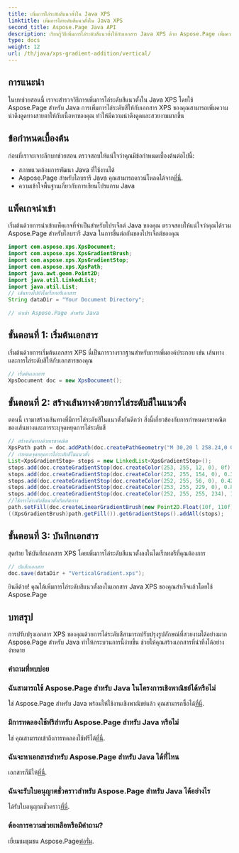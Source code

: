 ```yaml
---
title: เพิ่มการไล่ระดับสีแนวตั้งใน Java XPS
linktitle: เพิ่มการไล่ระดับสีแนวตั้งใน Java XPS
second_title: Aspose.Page Java API
description: เรียนรู้วิธีเพิ่มการไล่ระดับสีแนวตั้งให้กับเอกสาร Java XPS ด้วย Aspose.Page เพิ่มความดึงดูดสายตาได้อย่างง่ายดาย คำแนะนำทีละขั้นตอนภายใน
type: docs
weight: 12
url: /th/java/xps-gradient-addition/vertical/
---
```

## การแนะนำ
ในบทช่วยสอนนี้ เราจะสำรวจวิธีการเพิ่มการไล่ระดับสีแนวตั้งใน Java XPS โดยใช้ Aspose.Page สำหรับ Java การเพิ่มการไล่ระดับสีให้กับเอกสาร XPS ของคุณสามารถเพิ่มความน่าดึงดูดทางสายตาให้กับเนื้อหาของคุณ ทำให้มีความน่าดึงดูดและสวยงามมากขึ้น
## ข้อกำหนดเบื้องต้น
ก่อนที่เราจะเจาะลึกบทช่วยสอน ตรวจสอบให้แน่ใจว่าคุณมีข้อกำหนดเบื้องต้นต่อไปนี้:
- สภาพแวดล้อมการพัฒนา Java ที่ใช้งานได้
-  Aspose.Page สำหรับไลบรารี Java คุณสามารถดาวน์โหลดได้จาก[ที่นี่](https://releases.aspose.com/page/java/).
- ความเข้าใจพื้นฐานเกี่ยวกับการเขียนโปรแกรม Java
## แพ็คเกจนำเข้า
เริ่มต้นด้วยการนำเข้าแพ็คเกจที่จำเป็นสำหรับโปรเจ็กต์ Java ของคุณ ตรวจสอบให้แน่ใจว่าคุณได้รวม Aspose.Page สำหรับไลบรารี Java ในการขึ้นต่อกันของโปรเจ็กต์ของคุณ
```java
import com.aspose.xps.XpsDocument;
import com.aspose.xps.XpsGradientBrush;
import com.aspose.xps.XpsGradientStop;
import com.aspose.xps.XpsPath;
import java.awt.geom.Point2D;
import java.util.LinkedList;
import java.util.List;
// เส้นทางไปยังไดเร็กทอรีเอกสาร
String dataDir = "Your Document Directory";
        
// นำเข้า Aspose.Page สำหรับ Java
```
## ขั้นตอนที่ 1: เริ่มต้นเอกสาร
เริ่มต้นด้วยการเริ่มต้นเอกสาร XPS นี่เป็นการวางรากฐานสำหรับการเพิ่มองค์ประกอบ เช่น เส้นทางและการไล่ระดับสีให้กับเอกสารของคุณ
```java
// เริ่มต้นเอกสาร
XpsDocument doc = new XpsDocument();
```
## ขั้นตอนที่ 2: สร้างเส้นทางด้วยการไล่ระดับสีในแนวตั้ง
ตอนนี้ เรามาสร้างเส้นทางที่มีการไล่ระดับสีในแนวตั้งกันดีกว่า สิ่งนี้เกี่ยวข้องกับการกำหนดเรขาคณิตของเส้นทางและการระบุจุดหยุดการไล่ระดับสี
```java
// สร้างเส้นทางด้วยเรขาคณิต
XpsPath path = doc.addPath(doc.createPathGeometry("M 30,20 l 258.24,0 0,56.64 -258.24,0 Z"));
// กำหนดจุดหยุดการไล่ระดับสีในแนวตั้ง
List<XpsGradientStop> stops = new LinkedList<XpsGradientStop>();
stops.add(doc.createGradientStop(doc.createColor(253, 255, 12, 0), 0f));
stops.add(doc.createGradientStop(doc.createColor(252, 255, 154, 0), 0.359375f));
stops.add(doc.createGradientStop(doc.createColor(252, 255, 56, 0), 0.424805f));
stops.add(doc.createGradientStop(doc.createColor(253, 255, 229, 0), 0.879883f));
stops.add(doc.createGradientStop(doc.createColor(252, 255, 255, 234), 1f));
//ใช้การไล่ระดับสีแนวตั้งกับเส้นทาง
path.setFill(doc.createLinearGradientBrush(new Point2D.Float(10f, 110f), new Point2D.Float(10f, 200f)));
((XpsGradientBrush)path.getFill()).getGradientStops().addAll(stops);
```
## ขั้นตอนที่ 3: บันทึกเอกสาร
สุดท้าย ให้บันทึกเอกสาร XPS โดยเพิ่มการไล่ระดับสีแนวตั้งลงในไดเร็กทอรีที่คุณต้องการ
```java
// บันทึกเอกสาร
doc.save(dataDir + "VerticalGradient.xps");
```
ยินดีด้วย! คุณได้เพิ่มการไล่ระดับสีแนวตั้งลงในเอกสาร Java XPS ของคุณสำเร็จแล้วโดยใช้ Aspose.Page
## บทสรุป
การปรับปรุงเอกสาร XPS ของคุณด้วยการไล่ระดับสีสามารถปรับปรุงรูปลักษณ์ที่สวยงามได้อย่างมาก Aspose.Page สำหรับ Java ทำให้กระบวนการนี้ง่ายขึ้น ช่วยให้คุณสร้างเอกสารที่น่าทึ่งได้อย่างง่ายดาย

### คำถามที่พบบ่อย
### ฉันสามารถใช้ Aspose.Page สำหรับ Java ในโครงการเชิงพาณิชย์ได้หรือไม่
 ใช่ Aspose.Page สำหรับ Java พร้อมให้ใช้งานเชิงพาณิชย์แล้ว คุณสามารถซื้อได้[ที่นี่](https://purchase.aspose.com/buy).
### มีการทดลองใช้ฟรีสำหรับ Aspose.Page สำหรับ Java หรือไม่
 ใช่ คุณสามารถเข้าถึงการทดลองใช้ฟรีได้[ที่นี่](https://releases.aspose.com/).
### ฉันจะหาเอกสารสำหรับ Aspose.Page สำหรับ Java ได้ที่ไหน
 เอกสารก็มีให้[ที่นี่](https://reference.aspose.com/page/java/).
### ฉันจะรับใบอนุญาตชั่วคราวสำหรับ Aspose.Page สำหรับ Java ได้อย่างไร
 ได้รับใบอนุญาตชั่วคราว[ที่นี่](https://purchase.aspose.com/temporary-license/).
### ต้องการความช่วยเหลือหรือมีคำถาม?
 เยี่ยมชมชุมชน Aspose.Page[ฟอรั่ม](https://forum.aspose.com/c/page/39).